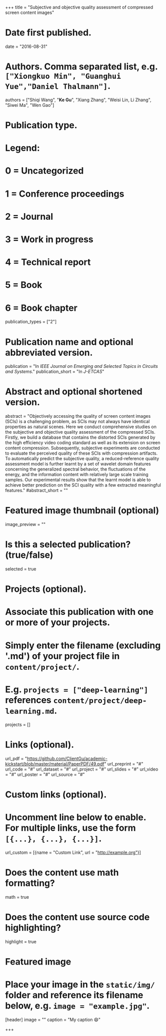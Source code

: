 +++
title = "Subjective and objective quality assessment of compressed screen content images"

# Date first published.
date = "2016-08-31"

# Authors. Comma separated list, e.g. `["Xiongkuo Min", "Guanghui Yue","Daniel Thalmann"]`.
authors = ["Shiqi Wang", "**Ke Gu**", "Xiang Zhang", "Weisi Lin, Li Zhang", "Siwei Ma", "Wen Gao"]
# Publication type.
# Legend:
# 0 = Uncategorized
# 1 = Conference proceedings
# 2 = Journal
# 3 = Work in progress
# 4 = Technical report
# 5 = Book
# 6 = Book chapter
publication_types = ["2"]

# Publication name and optional abbreviated version.
publication = "In *IEEE Journal on Emerging and Selected Topics in Circuits and Systems*."
publication_short = "In *J-ETCAS*"

# Abstract and optional shortened version.
abstract = "Objectively accessing the quality of screen content images (SCIs) is a challenging problem, as SCIs may not always have identical properties as natural scenes. Here we conduct comprehensive studies on the subjective and objective quality assessment of the compressed SCIs. Firstly, we build a database that contains the distorted SCIs generated by the high efficiency video coding standard as well as its extension on screen content compression. Subsequently, subjective experiments are conducted to evaluate the perceived quality of these SCIs with compression artifacts. To automatically predict the subjective quality, a reduced-reference quality assessment model is further learnt by a set of wavelet domain features concerning the generalized spectral behavior, the fluctuations of the energy, and the information content with relatively large scale training samples. Our experimental results show that the learnt model is able to achieve better prediction on the SCI quality with a few extracted meaningful features."
#abstract_short = ""

# Featured image thumbnail (optional)
image_preview = ""

# Is this a selected publication? (true/false)
selected = true

# Projects (optional).
#   Associate this publication with one or more of your projects.
#   Simply enter the filename (excluding '.md') of your project file in `content/project/`.
#   E.g. `projects = ["deep-learning"]` references `content/project/deep-learning.md`.
projects = []

# Links (optional).
url_pdf = "https://github.com/ClientGu/academic-kickstart/blob/master/material/PaperPDF/49.pdf"
url_preprint = "#"
url_code = "#"
url_dataset = "#"
url_project = "#"
url_slides = "#"
url_video = "#"
url_poster = "#"
url_source = "#"

# Custom links (optional).
#   Uncomment line below to enable. For multiple links, use the form `[{...}, {...}, {...}]`.
 url_custom = [{name = "Custom Link", url = "http://example.org"}]

# Does the content use math formatting?
math = true

# Does the content use source code highlighting?
highlight = true

# Featured image
# Place your image in the `static/img/` folder and reference its filename below, e.g. `image = "example.jpg"`.
[header]
image = ""
caption = "My caption 😄"

+++
